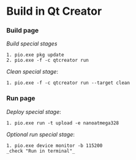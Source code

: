 # Build in Qt Creator
### Build page
_Build special stages_
```
1. pio.exe pkg update
2. pio.exe -f -c qtcreator run
```

_Clean special stage_:
```
1. pio.exe -f -c qtcreator run --target clean
```

### Run page
_Deploy special stage_:
```
1. pio.exe run -t upload -e nanoatmega328
```

_Optional run special stage_:
```
1. pio.exe device monitor -b 115200
_check "Run in terminal"_ 
```
